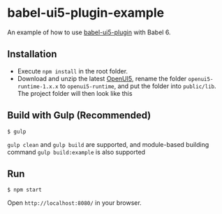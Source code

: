 # babel-ui5-plugin-example
An example of how to use [babel-ui5-plugin](https://github.com/MagicCube/babel-plugin-ui5) with Babel 6.

## Installation
+ Execute `npm install` in the root folder.
+ Download and unzip the latest [OpenUI5](http://sap.github.io/openui5/download.html),
  rename the folder `openui5-runtime-1.x.x` to `openui5-runtime`, and put the folder
  into `public/lib`. The project folder will then look like this

## Build with Gulp (Recommended)
```
$ gulp
```
`gulp clean` and `gulp build` are supported, and module-based building command `gulp build:example` is also supported


## Run
```
$ npm start
```
Open `http://localhost:8080/` in your browser.
